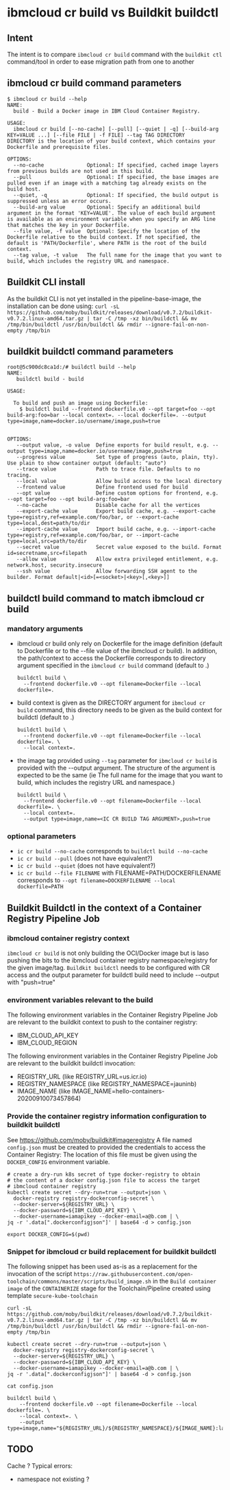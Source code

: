 # ibmcloud cr build vs Buildkit buildctl

## Intent

The intent is to compare `ibmcloud cr build` command with the `buildkit ctl` command/tool in order to ease migration path from one to another 

## ibmcloud cr build command parameters

```
$ ibmcloud cr build --help
NAME:
  build - Build a Docker image in IBM Cloud Container Registry.

USAGE:
  ibmcloud cr build [--no-cache] [--pull] [--quiet | -q] [--build-arg KEY=VALUE ...] [--file FILE | -f FILE] --tag TAG DIRECTORY
DIRECTORY is the location of your build context, which contains your Dockerfile and prerequisite files.

OPTIONS:
  --no-cache              Optional: If specified, cached image layers from previous builds are not used in this build.
  --pull                  Optional: If specified, the base images are pulled even if an image with a matching tag already exists on the build host.
  --quiet, -q             Optional: If specified, the build output is suppressed unless an error occurs.
  --build-arg value       Optional: Specify an additional build argument in the format 'KEY=VALUE'. The value of each build argument is available as an environment variable when you specify an ARG line that matches the key in your Dockerfile.
  --file value, -f value  Optional: Specify the location of the Dockerfile relative to the build context. If not specified, the default is 'PATH/Dockerfile', where PATH is the root of the build context.
  --tag value, -t value   The full name for the image that you want to build, which includes the registry URL and namespace.
```

## Buildkit CLI install
As the buildkit CLI is not yet installed in the pipeline-base-image, the installation can be done using:
`curl -sL https://github.com/moby/buildkit/releases/download/v0.7.2/buildkit-v0.7.2.linux-amd64.tar.gz | tar -C /tmp -xz bin/buildctl && mv /tmp/bin/buildctl /usr/bin/buildctl && rmdir --ignore-fail-on-non-empty /tmp/bin`

## buildkit buildctl command parameters
```
root@5c900dc8ca1d:/# buildctl build --help
NAME:
   buildctl build - build

USAGE:

  To build and push an image using Dockerfile:
    $ buildctl build --frontend dockerfile.v0 --opt target=foo --opt build-arg:foo=bar --local context=. --local dockerfile=. --output type=image,name=docker.io/username/image,push=true


OPTIONS:
   --output value, -o value  Define exports for build result, e.g. --output type=image,name=docker.io/username/image,push=true
   --progress value          Set type of progress (auto, plain, tty). Use plain to show container output (default: "auto")
   --trace value             Path to trace file. Defaults to no tracing.
   --local value             Allow build access to the local directory
   --frontend value          Define frontend used for build
   --opt value               Define custom options for frontend, e.g. --opt target=foo --opt build-arg:foo=bar
   --no-cache                Disable cache for all the vertices
   --export-cache value      Export build cache, e.g. --export-cache type=registry,ref=example.com/foo/bar, or --export-cache type=local,dest=path/to/dir
   --import-cache value      Import build cache, e.g. --import-cache type=registry,ref=example.com/foo/bar, or --import-cache type=local,src=path/to/dir
   --secret value            Secret value exposed to the build. Format id=secretname,src=filepath
   --allow value             Allow extra privileged entitlement, e.g. network.host, security.insecure
   --ssh value               Allow forwarding SSH agent to the builder. Format default|<id>[=<socket>|<key>[,<key>]]
```

## buildctl build command to match ibmcloud cr build

### mandatory arguments
- ibmcloud cr build only rely on Dockerfile for the image definition (default to Dockerfile or to the --file value of the ibmcloud cr build).
  In addition, the path/context to access the Dockerfile corresponds to directory argument specified in the `ibmcloud cr build` command (default to .)
  ```
  buildctl build \
    --frontend dockerfile.v0 --opt filename=Dockerfile --local dockerfile=. 
  ```
- build context is given as the DIRECTORY argument for `ibmcloud cr build` command, this directory needs to be given as the build context for buildctl (default to .)
  ```
  buildctl build \
    --frontend dockerfile.v0 --opt filename=Dockerfile --local dockerfile=. \
    --local context=.
  ```
- the image tag provided using `--tag` parameter for `ibmcloud cr build` is provided with the --output argument.
  The structure of the argument is expected to be the same (ie The full name for the image that you want to build, which includes the registry URL and namespace.)
  ```
  buildctl build \
    --frontend dockerfile.v0 --opt filename=Dockerfile --local dockerfile=. \
    --local context=.
    --output type=image,name=<IC CR BUILD TAG ARGUMENT>,push=true
  ```

### optional parameters
- `ic cr build --no-cache` corresponds to `buildctl build --no-cache`
- `ic cr build --pull` (does not have equivalent?)
- `ic cr build --quiet` (does not have equivalent?)
- `ic cr build --file FILENAME` with FILENAME=PATH/DOCKERFILENAME corresponds to `--opt filename=DOCKERFILENAME --local dockerfile=PATH`

## Buildkit Buildctl in the context of a Container Registry Pipeline Job

### ibmcloud container registry context
`ibmcloud cr build` is not only building the OCI/Docker image but is laso pushing the bits to the ibmcloud container registry namespace/registry for the given image/tag.
`Buildkit buildctl` needs to be configured with CR access and the output parameter for buildctl build need to include --output with "push=true"

### environment variables relevant to the build
The following environment variables in the Container Registry Pipeline Job are relevant to the buildkit context to push to the container registry:
- IBM_CLOUD_API_KEY
- IBM_CLOUD_REGION

The following environment variables in the Container Registry Pipeline Job are relevant to the buildkit buildctl invocation:
- REGISTRY_URL (like REGISTRY_URL=us.icr.io)
- REGISTRY_NAMESPACE (like REGISTRY_NAMESPACE=jauninb)
- IMAGE_NAME (like IMAGE_NAME=hello-containers-20200910073457864)

### Provide the container registry information configuration to buildkit buildctl
See https://github.com/moby/buildkit#imageregistry
A file named `config.json` must be created to provided the credentials to access the Container Registry:
The location of this file must be given using the `DOCKER_CONFIG` environment variable.

```
# create a dry-run k8s secret of type docker-registry to obtain
# the content of a docker config.json file to access the target
# ibmcloud container registry
kubectl create secret --dry-run=true --output=json \
  docker-registry registry-dockerconfig-secret \
  --docker-server=${REGISTRY_URL} \
  --docker-password=${IBM_CLOUD_API_KEY} \
  --docker-username=iamapikey --docker-email=a@b.com | \
jq -r '.data[".dockerconfigjson"]' | base64 -d > config.json

export DOCKER_CONFIG=$(pwd)
```

### Snippet for ibmcloud cr build replacement for buildkit buildctl

The following snippet has been used as-is as a replacement for the invocation of the script `https://raw.githubusercontent.com/open-toolchain/commons/master/scripts/build_image.sh` in the `Build container image` of the `CONTAINERIZE` stage for the Toolchain/Pipeline created using template `secure-kube-toolchain`

```
curl -sL https://github.com/moby/buildkit/releases/download/v0.7.2/buildkit-v0.7.2.linux-amd64.tar.gz | tar -C /tmp -xz bin/buildctl && mv /tmp/bin/buildctl /usr/bin/buildctl && rmdir --ignore-fail-on-non-empty /tmp/bin

kubectl create secret --dry-run=true --output=json \
  docker-registry registry-dockerconfig-secret \
  --docker-server=${REGISTRY_URL} \
  --docker-password=${IBM_CLOUD_API_KEY} \
  --docker-username=iamapikey --docker-email=a@b.com | \
jq -r '.data[".dockerconfigjson"]' | base64 -d > config.json

cat config.json

buildctl build \
    --frontend dockerfile.v0 --opt filename=Dockerfile --local dockerfile=. \
    --local context=. \
    --output type=image,name="${REGISTRY_URL}/${REGISTRY_NAMESPACE}/${IMAGE_NAME}:latest",push=true
```

## TODO
Cache ?
Typical errors:
- namespace not existing ?
